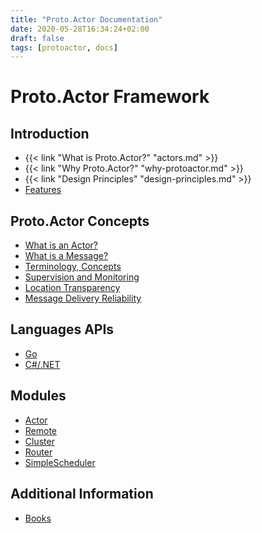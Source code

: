 ```yaml
---
title: "Proto.Actor Documentation"
date: 2020-05-28T16:34:24+02:00
draft: false
tags: [protoactor, docs]
---
```


# Proto.Actor Framework

## Introduction

- {{< link "What is Proto.Actor?" "actors.md" >}}
- {{< link "Why Proto.Actor?" "why-protoactor.md" >}}
- {{< link "Design Principles" "design-principles.md" >}}
- [Features](features)

## Proto.Actor Concepts

- [What is an Actor?](Actors)
- [What is a Message?](Messages)
- [Terminology, Concepts](Terminology)
- [Supervision and Monitoring](Supervision)
- [Location Transparency](Location-Transparency)
- [Message Delivery Reliability](Durability)

## Languages APIs

- [Go](golang/index)
- [C#/.NET](dotnet/index)

## Modules

- [Actor](Actors)
- [Remote](Remote)
- [Cluster](Grains)
- [Router](Routers)
- [SimpleScheduler](Scheduling)

## Additional Information

- [Books](Books)

